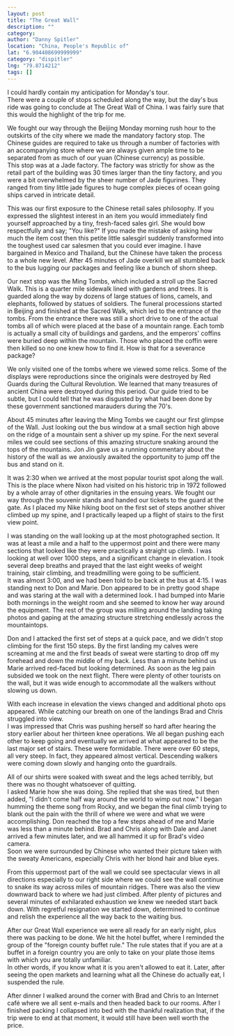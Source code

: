 ```yaml
---
layout: post
title: "The Great Wall"
description: ""
category:
author: "Danny Spitler"
location: "China, People's Republic of"
lat: "6.904408699999999"
category: "dispitler"
lng: "79.8714212"
tags: []
---
```



I could hardly contain my anticipation for Monday's tour.  
There were a couple of stops scheduled along the way, but 
the day's bus ride was going to conclude at The Great Wall 
of China. I was fairly sure that this would the highlight 
of the trip for me.

We fought our way through the Beijing Monday morning rush 
hour to the outskirts of the city where we made the 
mandatory factory stop.  The Chinese guides are required to 
take us through a number of factories with an accompanying 
store where we are always given ample time to be separated 
from as much of our yuan (Chinese currency) as possible.   
This stop was at a Jade factory.  The factory was strictly 
for show as the retail part of the building was 30 times 
larger than the tiny factory, and you were a bit 
overwhelmed by the sheer number of Jade figurines.  They 
ranged from tiny little jade figures to huge complex pieces 
of ocean going ships carved in intricate detail.

This was our first exposure to the Chinese retail sales 
philosophy.  If you expressed the slightest interest in an 
item you would immediately find yourself approached by a 
tiny, fresh-faced sales girl.  She would bow respectfully 
and say; "You like?"  If you made the mistake of asking how 
much the item cost then this petite little salesgirl 
suddenly transformed into the toughest used car salesmen 
that you could ever imagine.   I have bargained in Mexico 
and Thailand, but the Chinese have taken the process to a 
whole new level.  After 45 minutes of Jade overkill we all 
stumbled back to the bus lugging our packages and feeling 
like a bunch of shorn sheep.

Our next stop was the Ming Tombs, which included a stroll 
up the Sacred Walk.  This is a quarter mile sidewalk lined 
with gardens and trees.  It is guarded along the way by 
dozens of large statues of lions, camels, and elephants, 
followed by statues of soldiers.  The funeral processions 
started in Beijing and finished at the Sacred Walk, which 
led to the entrance of the tombs.  From the entrance there 
was still a short drive to one of the actual tombs all of 
which were placed at the base of a mountain range.  Each 
tomb is actually a small city of buildings and gardens, and 
the emperors' coffins were buried deep within the 
mountain.  Those who placed the coffin were then killed so 
no one knew how to find it.  How is that for a severance 
package?

We only visited one of the tombs where we viewed some 
relics.  Some of the displays were reproductions since the 
originals were destroyed by Red Guards during the Cultural 
Revolution.  We learned that many treasures of ancient 
China were destroyed during this period.  Our guide tried 
to be subtle, but I could tell that he was disgusted by 
what had been done by these government sanctioned marauders 
during the 70's.

About 45 minutes after leaving the Ming Tombs we caught our 
first glimpse of the Wall.  Just looking out the bus window 
at a small section high above on the ridge of a mountain 
sent a shiver up my spine.  For the next several miles we 
could see sections of this amazing structure snaking around 
the tops of the mountains.  Jon Jin gave us a running 
commentary about the history of the wall as we anxiously 
awaited the opportunity to jump off the bus and stand on 
it.

It was 2:30 when we arrived at the most popular tourist 
spot along the wall.  This is the place where Nixon had 
visited on his historic trip in 1972 followed by a whole 
array of other dignitaries in the ensuing years.  We fought 
our way through the souvenir stands and handed our tickets 
to the guard at the gate.  As I placed my Nike hiking boot 
on the first set of steps another shiver climbed up my 
spine, and I practically leaped up a flight of stairs to 
the first view point.

I was standing on the wall looking up at the most 
photographed section.  It was at least a mile and a half to 
the uppermost point and there were many sections that 
looked like they were practically a straight up climb.  I 
was looking at well over 1000 steps, and a significant 
change in elevation.  I took several deep breaths and 
prayed that the last eight weeks of weight training, stair 
climbing, and treadmilling were going to be sufficient.   
It was almost 3:00, and we had been told to be back at the 
bus at 4:15.  I was standing next to Don and Marie.  Don 
appeared to be in pretty good shape and was staring at the 
wall with a determined look.  I had bumped into Marie both 
mornings in the weight room and she seemed to know her way 
around the equipment.  The rest of the group was milling 
around the landing taking photos and gaping at the amazing 
structure stretching endlessly across the mountaintops.

Don and I attacked the first set of steps at a quick pace, 
and we didn't stop climbing for the first 150 steps.  By 
the first landing my calves were screaming at me and the 
first beads of sweat were starting to drop off my forehead 
and down the middle of my back.  Less than a minute behind 
us Marie arrived red-faced but looking determined.  As soon 
as the leg pain subsided we took on the next flight.  There 
were plenty of other tourists on the wall, but it was wide 
enough to accommodate all the walkers without slowing us 
down.

With each increase in elevation the views changed and 
additional photo ops appeared.  While catching our breath 
on one of the landings Brad and Chris struggled into view.  
I was impressed that Chris was pushing herself so hard 
after hearing the story earlier about her thirteen knee 
operations.  We all began pushing each other to keep going 
and eventually we arrived at what appeared to be the last 
major set of stairs.  These were formidable.  There were 
over 60 steps, all very steep.  In fact, they appeared 
almost vertical.  Descending walkers were coming down 
slowly and hanging onto the guardrails.

All of our shirts were soaked with sweat and the legs ached 
terribly, but there was no thought whatsoever of quitting.  
I asked Marie how she was doing.   She replied that she was 
tired, but then added, "I didn't come half way around the 
world to wimp out now."  I began humming the theme song 
from Rocky, and we began the final climb trying to blank 
out the pain with the thrill of where we were and what we 
were accomplishing.  Don reached the top a few steps ahead 
of me and Marie was less than a minute behind.  Brad and 
Chris along with Dale and Janet arrived a few minutes 
later, and we all hammed it up for Brad's video camera.  
Soon we were surrounded by Chinese who wanted their picture 
taken with the sweaty Americans, especially Chris with her 
blond hair and blue eyes.

From this uppermost part of the wall we could see 
spectacular views in all directions especially to our right 
side where we could see the wall continue to snake its way 
across miles of mountain ridges.  There was also the view 
downward back to where we had just climbed.  After plenty 
of pictures and several minutes of exhilarated exhaustion 
we knew we needed start back down.  With regretful 
resignation we started down, determined to continue and 
relish the experience all the way back to the waiting bus.

After our Great Wall experience we were all ready for an 
early night, plus there was packing to be done.  We hit the 
hotel buffet, where I reminded the group of the "foreign 
county buffet rule."  The rule states that if you are at a 
buffet in a foreign country you are only to take on your 
plate those items with which you are totally unfamiliar.  
In other words, if you know what it is you aren't allowed 
to eat it.  Later, after seeing the open markets and 
learning what all the Chinese do actually eat, I suspended 
the rule.

After dinner I walked around the corner with Brad and Chris 
to an Internet café where we all sent e-mails and then 
headed back to our rooms.  After I finished packing I 
collapsed into bed with the thankful realization that, if 
the trip were to end at that moment, it would still have 
been well worth the price.









